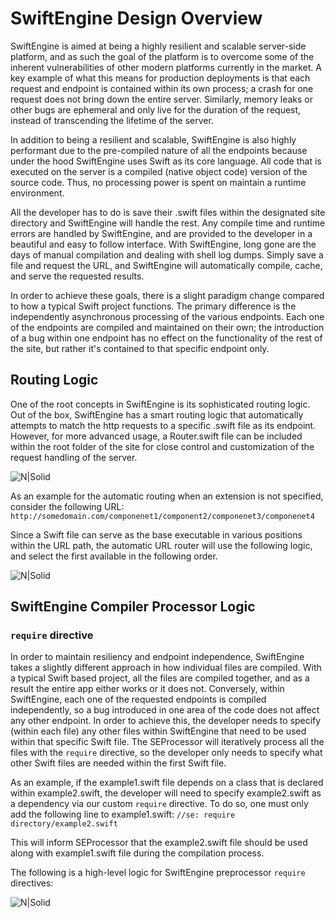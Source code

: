 # SwiftEngine Design Overview

SwiftEngine is aimed at being a highly resilient and scalable server-side platform, and as such the goal of the platform is to overcome some of the inherent vulnerabilities of other modern platforms currently in the market. A key example of what this means for production deployments is that each request and endpoint is contained within its own process; a crash for one request does not bring down the entire server. Similarly, memory leaks or other bugs are ephemeral and only live for the duration of the request, instead of transcending the lifetime of the server.

In addition to being a resilient and scalable, SwiftEngine is also highly performant due to the pre-compiled nature of all the endpoints because under the hood SwiftEngine uses Swift as its core language. All code that is executed on the server is a compiled (native object code) version of the source code. Thus, no processing power is spent on maintain a runtime environment. 

All the developer has to do is save their .swift files within the designated site directory and SwiftEngine will handle the rest. Any compile time and runtime errors are handled by SwiftEngine, and are provided to the developer in a beautiful and easy to follow interface. With SwiftEngine, long gone are the days of manual compilation and dealing with shell log dumps. Simply save a file and request the URL, and SwiftEngine will automatically compile, cache, and serve the requested results.  

In order to achieve these goals, there is a slight paradigm change compared to how a typical Swift project functions. The primary difference is the independently asynchronous processing of the various endpoints. Each one of the endpoints are compiled and maintained on their own; the introduction of a bug within one endpoint has no effect on the functionality of the rest of the site, but rather it's contained to that specific endpoint only.


## Routing Logic

One of the root concepts in SwiftEngine is its sophisticated routing logic. Out of the box, SwiftEngine has a smart routing logic that automatically attempts to match the http requests to a specific .swift file as its endpoint. However, for more advanced usage, a Router.swift file can be included within the root folder of the site for close control and customization of the request handling of the server.

![N|Solid](http://www.plantuml.com/plantuml/svg/bP5FSzem4CNl-XGxES4bt4dR96tAj8Sc6K8_W2gjiH9Bwqgh05FuxaKMs9v0_i01nEhjy_izNmMMdgEjH7WohfPUMf2ApRFX5VmJ05-bUffxYav_eueyB4h3cERaDVey-rDjHGBWnaXBJXzTWUx-sEgrzxJeZpQYbsZxpOODkHofjp_tSjLe4uOO_vZDxc6AVoC6tlugDC-enw9ahiUZaIOhZJjNP4UVS2bjNU6N2s4A64mfClhpi305Gs4g15oQmE5o25oYWy4Amr10ByZPuKf5SwFEceW0oVMNP5NkdA0W3pudU-cQFeFl-vD6bgfi_c0LC1dz3E2Rnu4bZV0P0dkZ68uQJLunWe6ZV9L7Jfj206n4TodoKFGmhoEJbMmKPE34b-dsDIyCbnJRsXXTCEGEagMLjlN3fa_kfFKQQInah3XxdcgNYJjRdwbGvt2b392DEpIuF0gd2GFirk4btqbuyDQhp87VJYmTSOc-5tbGigtMZ_LyNRlv-Z6GMoEhuGTGKB-7yV0AniSeyc4Zacmd429LCxxtf30a6WsuH1KPstuVsdx3XGXCjH0fntYA7BrB8I6mPACQJIkPT9BRknbCxdxVta39N3Vg642HtgklqEbeg_y0)

As an example for the automatic routing when an extension is not specified, consider the following URL: `http://somedomain.com/componenet1/component2/componenet3/componenet4`

Since a Swift file can serve as the base executable in various positions within the URL path, the automatic URL router will use the following logic, and select the first available in the following order.

![N|Solid](http://www.plantuml.com/plantuml/svg/pPFFRjGm4CRlVefHJzaSkkBFAJtGGgaujTMoF82n9yseYITunbrMLTyTEsp1GdlWK24i9R4_V-FVvrW-5xLHqpGQkQSmssWdi4xfWNGFZmRWlNNtTv5Jy1zuv0YxWHIBpj5Z_Abz7RCfQvTa9mx-Q0bKyqTABsBaNIqzcIfHVYifSO37Fz1tqUwBTzc6wJvjjxUmmMy9HVFN8JsWxyoWEdVhjV24dYTBuTJnjCxFp043wgjVVNrToM-g_jipOypl72SNIVDAIWusd1GZD86Xfn41loi6AIQPqL5Fw5SdIt3geQcfRNigE-grRPyhILJUhK073D3iKLO6bjPyVEvvLEk6FC1Hi43BH1a6Jxqv0gcszgzvzQzySVRVe-jJ_4zYhDlMOs_Jg2yIfpgG9zDShSp1OqmfwsuZEnG16tmce4kA40-Nv7F1Bt0vCw8yczpA4jq6DSK0rpTRkBhvSdq9vHQ1gDKauDZZmN-UoMaQVm00)

## SwiftEngine Compiler Processor Logic 

### `require` directive 
In order to maintain resiliency and endpoint independence, SwiftEngine takes a slightly different approach in how individual files are compiled. With a typical Swift based project, all the files are compiled together, and as a result the entire app either works or it does not. Conversely, within SwiftEngine, each one of the requested endpoints is compiled independently, so a bug introduced in one area of the code does not affect any other endpoint. In order to achieve this, the developer needs to specify (within each file) any other files within SwiftEngine that need to be used within that specific Swift file. The SEProcessor will iteratively process all the files with the `require` directive, so the developer only needs to specify what other Swift files are needed within the first Swift file.

As an example, if the example1.swift file depends on a class that is declared within example2.swift, the developer will need to specify example2.swift as a dependency via our custom `require` directive. To do so, one must only add the following line to example1.swift:
`//se: require directory/example2.swift`

This will inform SEProcessor that the example2.swift file should be used along with example1.swift file during the compilation process.

The following is a high-level logic for SwiftEngine preprocessor `require` directives:

![N|Solid](http://www.plantuml.com/plantuml/svg/RL9DRzim3BthL_3e14C3xEWC_UY6dOVj5p0HdH2LHLUIcsN3_lj8sQWJD08IIoJVu-EJ7dF1LCO-kFp2SS24FU2-y1kNC_nr0C-uVpaa6QF_Aa4Id8vSoEAIFAKfjWjQfB5lZBr4VnC2I_uMz2abELs6_haBHVfVkB34AkaIVqXuhhKsXcj_91gIx2bdpVso6FcjQpag6WF_8LYl4xsEd0W2vx9U0oQbs6GgMzSyhPodWlkZg_is4Nh89-uAT1n8cJgE7Z24XKSfl7xCCygjsoXL2tCEilJqNOBAtT1lx8T0d-ygtzOvxg2vpGATcVUmWdAa2CsPyie1w6Y4nO4kWtvPkEytqu43tK_qAj6qdwjp8DsLN1lyYhjoKiW4JHHhPQj5xw781yEsSzuCcdPH2a7Ymz74JUjdrMezhZgRYTaqPOu7c6yA9C8xaDHy3P1fDZJtWzWbJj1FWD4lnJroBFghbMFar_7M_UO5OCI783iCDNit9oZwEeIR3zpfpis6s_CDwamlwNgOH1qbYZe2u1jom5sW1pLpCT9DNAvvNjwLxTi1SvxDE74vSlmekyZyyFRI3rgPN6EbTTGaKYhSXhE06L43gwtBHGRtg9t7Flm7)


